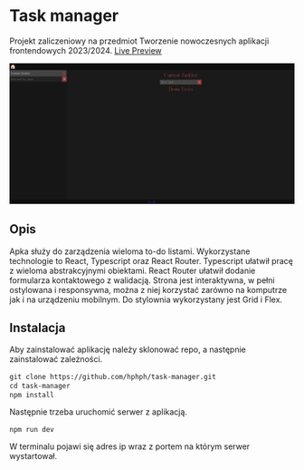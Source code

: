 # Task manager

Projekt zaliczeniowy na przedmiot Tworzenie nowoczesnych aplikacji frontendowych 2023/2024.
[Live Preview](https://hphph.github.io/task-manager)

![Widok apki](page_screen.jpg)

## Opis
Apka służy do zarządzenia wieloma to-do listami. Wykorzystane technologie to React, Typescript oraz React Router. Typescript ułatwił pracę z wieloma abstrakcyjnymi obiektami. React Router ułatwił dodanie formularza kontaktowego z walidacją. Strona jest interaktywna, w pełni ostylowana i responsywna, można z niej korzystać zarówno na komputrze jak i na urządzeniu mobilnym. Do stylownia wykorzystany jest Grid i Flex.

## Instalacja
Aby zainstalować aplikację należy sklonować repo, a następnie zainstalować zależności.
```
git clone https://github.com/hphph/task-manager.git
cd task-manager
npm install
```

Następnie trzeba uruchomić serwer z aplikacją.
```
npm run dev
```
W terminalu pojawi się adres ip wraz z portem na którym serwer wystartował.